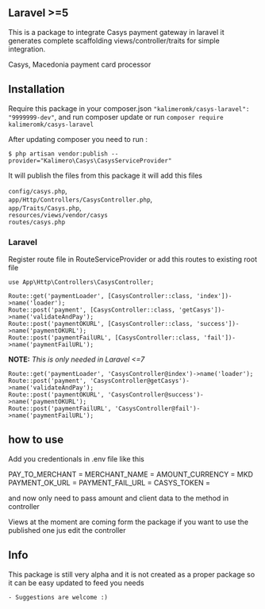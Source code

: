 ## Laravel >=5


This is a package to integrate Casys payment gateway in laravel it generates complete scaffolding views/controller/traits for simple integration.

Casys, Macedonia payment card processor 

## Installation

Require this package in your composer.json `"kalimeromk/casys-laravel": "9999999-dev"`,
and run composer update or run `composer require kalimeromk/casys-laravel`

After updating composer you need to run :

    $ php artisan vendor:publish --provider="Kalimero\Casys\CasysServiceProvider"

It will publish the files from this package it will add this files 

`config/casys.php`,<br />
`app/Http/Controllers/CasysController.php`,<br />
`app/Traits/Casys.php`,<br />
`resources/views/vendor/casys`<br />
`routes/casys.php`<br />


### Laravel 

Register route file in RouteServiceProvider or add this routes to existing root file

`use App\Http\Controllers\CasysController;`<br/>

`Route::get('paymentLoader', [CasysController::class, 'index'])->name('loader');`<br />
`Route::post('payment', [CasysController::class, 'getCasys'])->name('validateAndPay');`<br />
`Route::post('paymentOKURL', [CasysController::class, 'success'])->name('paymentOKURL');`<br />
`Route::post('paymentFailURL', [CasysController::class, 'fail'])->name('paymentFailURL');`<br />

**NOTE:** *This is only needed in Laravel <=7*

`Route::get('paymentLoader', 'CasysController@index')->name('loader');`<br />
`Route::post('payment', 'CasysController@getCasys')->name('validateAndPay');`<br />
`Route::post('paymentOKURL', 'CasysController@success')->name('paymentOKURL');`<br />
`Route::post('paymentFailURL', 'CasysController@fail')->name('paymentFailURL');`<br />


## how to use 
 
Add you credentionals in .env file like this 

PAY_TO_MERCHANT = 
MERCHANT_NAME =
AMOUNT_CURRENCY = MKD
PAYMENT_OK_URL =
PAYMENT_FAIL_URL =
CASYS_TOKEN =

and now only need to pass amount and client data to the method in controller 

Views at the moment are coming form the package if you want to use the published one jus edit the controller 

## Info

This package is still very alpha and it is not created as a proper package so it can be easy updated to feed you needs 

    - Suggestions are welcome :)